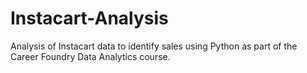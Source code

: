 # Instacart-Analysis
Analysis of Instacart data to identify sales  using Python as part of the Career Foundry Data Analytics course.
